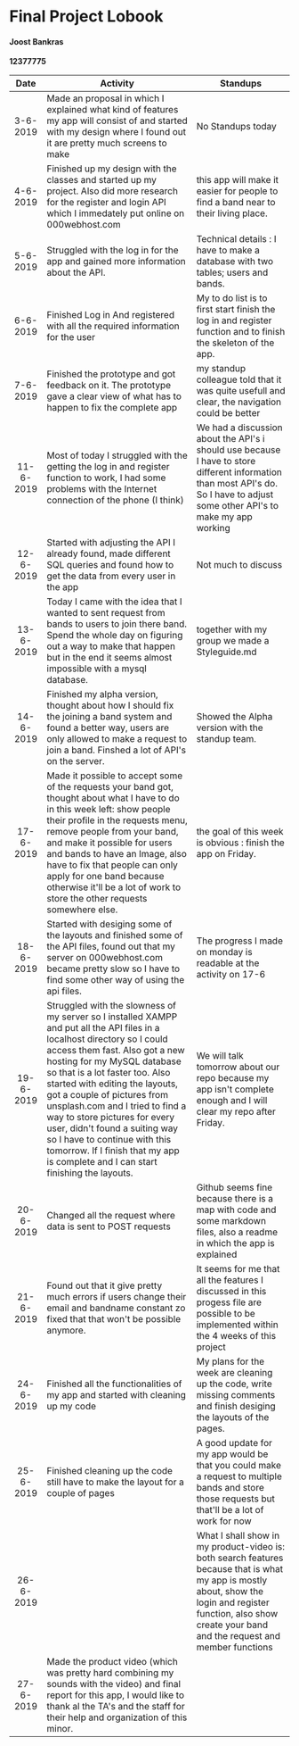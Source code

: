 # Final Project Lobook
#### Joost Bankras
__12377775__

| Date | Activity | Standups |
|:-------------------------------------------:|------------------------------------------------------| ------------ |
|3-6-2019 | Made an proposal in which I explained what kind of features my app will consist of and started with my design where I found out it are pretty much screens to make | No Standups today|
|4-6-2019 | Finished up my design with the classes and started up my project. Also did more research for the register and login API which I immedately put online on 000webhost.com | this app will make it easier for people to find a band near to their living place.  |
|5-6-2019| Struggled with the log in for the app and gained more information about the API. |Technical details : I have to make a database with two tables; users and bands. |
|6-6-2019| Finished Log in And registered with all the required information for the user| My to do list is to first start finish the log in and register function and to finish the skeleton of the app. |
|7-6-2019| Finished the prototype and got feedback on it. The prototype gave a clear view of what has to happen to fix the complete app| my standup colleague told that it was quite usefull and clear, the navigation could be better|
|11-6-2019| Most of today I struggled with the getting the log in and register function to work, I had some problems with the Internet connection of the phone (I think)| We had a discussion about the API's i should use because I have to store different information than most API's do. So I have to adjust some other API's to make my app working|
|12-6-2019| Started with adjusting the API I already found, made different SQL queries and found how to get the data from every user in the app | Not much to discuss |
|13-6-2019|Today I came with the idea that I wanted to sent request from bands to users to join there band. Spend the whole day on figuring out a way to make that happen but in the end it seems almost impossible with a mysql database. |together with my group we made a Styleguide.md|
|14-6-2019|Finished my alpha version, thought about how I should fix the joining a band system and found a better way, users are only allowed to make a request to join a band. Finshed a lot of API's on the server.|Showed the Alpha version with the standup team.|
|17-6-2019|Made it possible to accept some of the requests your band got, thought about what I have to do in this week left: show people their profile in the requests menu, remove people from your band, and make it possible for users and bands to have an Image, also have to fix that people can only apply for one band because otherwise it'll be a lot of work to store the other requests somewhere else.|the goal of this week is obvious : finish the app on Friday.|
|18-6-2019|Started with desiging some of the layouts and finished some of the API files, found out that my server on 000webhost.com became pretty slow so I have to find some other way of using the api files.|The progress I made on monday is readable at the activity on 17-6 |
|19-6-2019|Struggled with the slowness of my server so I installed XAMPP and put all the API files in a localhost directory so I could access them fast. Also got a new hosting for my MySQL database so that is a lot faster too. Also started with editing the layouts, got a couple of pictures from unsplash.com and I tried to find a way to store pictures for every user, didn't found a suiting way so I have to continue with this tomorrow. If I finish that my app is complete and I can start finishing the layouts.|We will talk tomorrow about our repo because my app isn't complete enough and I will clear my repo after Friday.|
|20-6-2019|Changed all the request where data is sent to POST requests|Github seems fine because there is a map with code and some markdown files, also a readme in which the app is explained|
|21-6-2019|Found out that it give pretty much errors if users change their email and bandname constant zo fixed that that won't be possible anymore.|It seems for me that all the features I discussed in this progess file are possible to be implemented within the 4 weeks of this project|
|24-6-2019|Finished all the functionalities of my app and started with cleaning up my code|My plans for the week are cleaning up the code, write missing comments and finish desiging the layouts of the pages.|
|25-6-2019|Finished cleaning up the code still have to make the layout for a couple of pages|A good update for my app would be that you could make a request to multiple bands and store those requests but that'll be a lot of work for now|
|26-6-2019||What I shall show in my product-video is: both search features because that is what my app is mostly about, show the login and register function, also show create your band and the request and member functions|
|27-6-2019|Made the product video (which was pretty hard combining my sounds with the video) and final report for this app, I would like to thank al the TA's and the staff for their help and organization of this minor.||
